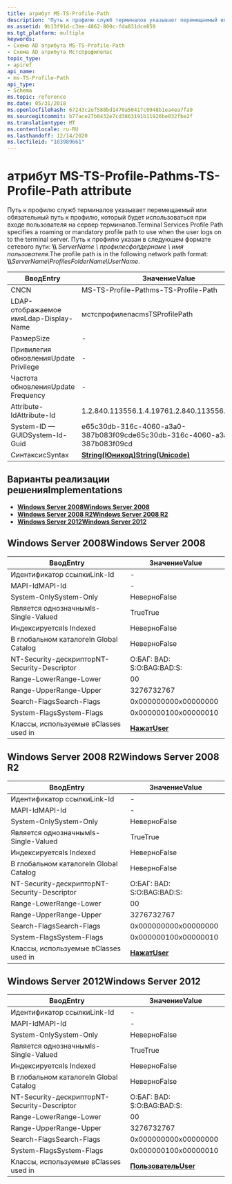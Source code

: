 ```yaml
---
title: атрибут MS-TS-Profile-Path
description: 'Путь к профилю служб терминалов указывает перемещаемый или обязательный путь к профилю, который будет использоваться при входе пользователя на сервер терминалов. Путь к профилю указан в следующем сетевом пути: \\ \\ имя_сервера \\ профилесфолдернаме \\ имя пользователя.'
ms.assetid: 9b13f91d-c3ee-4862-800c-fda831dce859
ms.tgt_platform: multiple
keywords:
- Схема AD атрибута MS-TS-Profile-Path
- Схема AD атрибута Мстспрофилепас
topic_type:
- apiref
api_name:
- ms-TS-Profile-Path
api_type:
- Schema
ms.topic: reference
ms.date: 05/31/2018
ms.openlocfilehash: 67243c2ef588bd1470a50417c0948b1ea4ea7fa9
ms.sourcegitcommit: b77ace27b0432e7cd3863191b11926be032fbe2f
ms.translationtype: MT
ms.contentlocale: ru-RU
ms.lasthandoff: 12/14/2020
ms.locfileid: "103989661"
---
```

# <a name="ms-ts-profile-path-attribute"></a><span data-ttu-id="bfb1c-106">атрибут MS-TS-Profile-Path</span><span class="sxs-lookup"><span data-stu-id="bfb1c-106">ms-TS-Profile-Path attribute</span></span>

<span data-ttu-id="bfb1c-107">Путь к профилю служб терминалов указывает перемещаемый или обязательный путь к профилю, который будет использоваться при входе пользователя на сервер терминалов.</span><span class="sxs-lookup"><span data-stu-id="bfb1c-107">Terminal Services Profile Path specifies a roaming or mandatory profile path to use when the user logs on to the terminal server.</span></span> <span data-ttu-id="bfb1c-108">Путь к профилю указан в следующем формате сетевого пути: **\\\\** _ServerName_ *_\\_* _профилесфолдернаме_ *_\\_* _имя пользователя_.</span><span class="sxs-lookup"><span data-stu-id="bfb1c-108">The profile path is in the following network path format: **\\\\**_ServerName_*_\\_*_ProfilesFolderName_*_\\_*_UserName_.</span></span>



| <span data-ttu-id="bfb1c-109">Ввод</span><span class="sxs-lookup"><span data-stu-id="bfb1c-109">Entry</span></span> | <span data-ttu-id="bfb1c-110">Значение</span><span class="sxs-lookup"><span data-stu-id="bfb1c-110">Value</span></span> |
|-------------------|---------------------------------------------|
| <span data-ttu-id="bfb1c-111">CN</span><span class="sxs-lookup"><span data-stu-id="bfb1c-111">CN</span></span>                | <span data-ttu-id="bfb1c-112">MS-TS-Profile-Path</span><span class="sxs-lookup"><span data-stu-id="bfb1c-112">ms-TS-Profile-Path</span></span>                          |
| <span data-ttu-id="bfb1c-113">LDAP-отображаемое имя</span><span class="sxs-lookup"><span data-stu-id="bfb1c-113">Ldap-Display-Name</span></span> | <span data-ttu-id="bfb1c-114">мстспрофилепас</span><span class="sxs-lookup"><span data-stu-id="bfb1c-114">msTSProfilePath</span></span>                             |
| <span data-ttu-id="bfb1c-115">Размер</span><span class="sxs-lookup"><span data-stu-id="bfb1c-115">Size</span></span>              | \-                                          |
| <span data-ttu-id="bfb1c-116">Привилегия обновления</span><span class="sxs-lookup"><span data-stu-id="bfb1c-116">Update Privilege</span></span>  | \-                                          |
| <span data-ttu-id="bfb1c-117">Частота обновления</span><span class="sxs-lookup"><span data-stu-id="bfb1c-117">Update Frequency</span></span>  | \-                                          |
| <span data-ttu-id="bfb1c-118">Attribute-Id</span><span class="sxs-lookup"><span data-stu-id="bfb1c-118">Attribute-Id</span></span>      | <span data-ttu-id="bfb1c-119">1.2.840.113556.1.4.1976</span><span class="sxs-lookup"><span data-stu-id="bfb1c-119">1.2.840.113556.1.4.1976</span></span>                     |
| <span data-ttu-id="bfb1c-120">System-ID — GUID</span><span class="sxs-lookup"><span data-stu-id="bfb1c-120">System-Id-Guid</span></span>    | <span data-ttu-id="bfb1c-121">e65c30db-316c-4060-a3a0-387b083f09cd</span><span class="sxs-lookup"><span data-stu-id="bfb1c-121">e65c30db-316c-4060-a3a0-387b083f09cd</span></span>        |
| <span data-ttu-id="bfb1c-122">Синтаксис</span><span class="sxs-lookup"><span data-stu-id="bfb1c-122">Syntax</span></span>            | [<span data-ttu-id="bfb1c-123">**String(Юникод)**</span><span class="sxs-lookup"><span data-stu-id="bfb1c-123">**String(Unicode)**</span></span>](s-string-unicode.md) |



## <a name="implementations"></a><span data-ttu-id="bfb1c-124">Варианты реализации решения</span><span class="sxs-lookup"><span data-stu-id="bfb1c-124">Implementations</span></span>

-   [<span data-ttu-id="bfb1c-125">**Windows Server 2008**</span><span class="sxs-lookup"><span data-stu-id="bfb1c-125">**Windows Server 2008**</span></span>](#windows-server-2008)
-   [<span data-ttu-id="bfb1c-126">**Windows Server 2008 R2**</span><span class="sxs-lookup"><span data-stu-id="bfb1c-126">**Windows Server 2008 R2**</span></span>](#windows-server-2008-r2)
-   [<span data-ttu-id="bfb1c-127">**Windows Server 2012**</span><span class="sxs-lookup"><span data-stu-id="bfb1c-127">**Windows Server 2012**</span></span>](#windows-server-2012)

## <a name="windows-server-2008"></a><span data-ttu-id="bfb1c-128">Windows Server 2008</span><span class="sxs-lookup"><span data-stu-id="bfb1c-128">Windows Server 2008</span></span>



| <span data-ttu-id="bfb1c-129">Ввод</span><span class="sxs-lookup"><span data-stu-id="bfb1c-129">Entry</span></span> | <span data-ttu-id="bfb1c-130">Значение</span><span class="sxs-lookup"><span data-stu-id="bfb1c-130">Value</span></span> |
|------------------------|-----------------------------------|
| <span data-ttu-id="bfb1c-131">Идентификатор ссылки</span><span class="sxs-lookup"><span data-stu-id="bfb1c-131">Link-Id</span></span>                | \-                                |
| <span data-ttu-id="bfb1c-132">MAPI-Id</span><span class="sxs-lookup"><span data-stu-id="bfb1c-132">MAPI-Id</span></span>                | \-                                |
| <span data-ttu-id="bfb1c-133">System-Only</span><span class="sxs-lookup"><span data-stu-id="bfb1c-133">System-Only</span></span>            | <span data-ttu-id="bfb1c-134">Неверно</span><span class="sxs-lookup"><span data-stu-id="bfb1c-134">False</span></span>                             |
| <span data-ttu-id="bfb1c-135">Является однозначным</span><span class="sxs-lookup"><span data-stu-id="bfb1c-135">Is-Single-Valued</span></span>       | <span data-ttu-id="bfb1c-136">True</span><span class="sxs-lookup"><span data-stu-id="bfb1c-136">True</span></span>                              |
| <span data-ttu-id="bfb1c-137">Индексируется</span><span class="sxs-lookup"><span data-stu-id="bfb1c-137">Is Indexed</span></span>             | <span data-ttu-id="bfb1c-138">Неверно</span><span class="sxs-lookup"><span data-stu-id="bfb1c-138">False</span></span>                             |
| <span data-ttu-id="bfb1c-139">В глобальном каталоге</span><span class="sxs-lookup"><span data-stu-id="bfb1c-139">In Global Catalog</span></span>      | <span data-ttu-id="bfb1c-140">Неверно</span><span class="sxs-lookup"><span data-stu-id="bfb1c-140">False</span></span>                             |
| <span data-ttu-id="bfb1c-141">NT-Security-дескриптор</span><span class="sxs-lookup"><span data-stu-id="bfb1c-141">NT-Security-Descriptor</span></span> | <span data-ttu-id="bfb1c-142">О:БАГ: BAD: S:</span><span class="sxs-lookup"><span data-stu-id="bfb1c-142">O:BAG:BAD:S:</span></span>                      |
| <span data-ttu-id="bfb1c-143">Range-Lower</span><span class="sxs-lookup"><span data-stu-id="bfb1c-143">Range-Lower</span></span>            | <span data-ttu-id="bfb1c-144">0</span><span class="sxs-lookup"><span data-stu-id="bfb1c-144">0</span></span>                                 |
| <span data-ttu-id="bfb1c-145">Range-Upper</span><span class="sxs-lookup"><span data-stu-id="bfb1c-145">Range-Upper</span></span>            | <span data-ttu-id="bfb1c-146">32767</span><span class="sxs-lookup"><span data-stu-id="bfb1c-146">32767</span></span>                             |
| <span data-ttu-id="bfb1c-147">Search-Flags</span><span class="sxs-lookup"><span data-stu-id="bfb1c-147">Search-Flags</span></span>           | <span data-ttu-id="bfb1c-148">0x00000000</span><span class="sxs-lookup"><span data-stu-id="bfb1c-148">0x00000000</span></span>                        |
| <span data-ttu-id="bfb1c-149">System-Flags</span><span class="sxs-lookup"><span data-stu-id="bfb1c-149">System-Flags</span></span>           | <span data-ttu-id="bfb1c-150">0x00000010</span><span class="sxs-lookup"><span data-stu-id="bfb1c-150">0x00000010</span></span>                        |
| <span data-ttu-id="bfb1c-151">Классы, используемые в</span><span class="sxs-lookup"><span data-stu-id="bfb1c-151">Classes used in</span></span>        | [<span data-ttu-id="bfb1c-152">**Нажат**</span><span class="sxs-lookup"><span data-stu-id="bfb1c-152">**User**</span></span>](c-user.md)<br/> |



## <a name="windows-server-2008-r2"></a><span data-ttu-id="bfb1c-153">Windows Server 2008 R2</span><span class="sxs-lookup"><span data-stu-id="bfb1c-153">Windows Server 2008 R2</span></span>



| <span data-ttu-id="bfb1c-154">Ввод</span><span class="sxs-lookup"><span data-stu-id="bfb1c-154">Entry</span></span> | <span data-ttu-id="bfb1c-155">Значение</span><span class="sxs-lookup"><span data-stu-id="bfb1c-155">Value</span></span> |
|------------------------|-----------------------------------|
| <span data-ttu-id="bfb1c-156">Идентификатор ссылки</span><span class="sxs-lookup"><span data-stu-id="bfb1c-156">Link-Id</span></span>                | \-                                |
| <span data-ttu-id="bfb1c-157">MAPI-Id</span><span class="sxs-lookup"><span data-stu-id="bfb1c-157">MAPI-Id</span></span>                | \-                                |
| <span data-ttu-id="bfb1c-158">System-Only</span><span class="sxs-lookup"><span data-stu-id="bfb1c-158">System-Only</span></span>            | <span data-ttu-id="bfb1c-159">Неверно</span><span class="sxs-lookup"><span data-stu-id="bfb1c-159">False</span></span>                             |
| <span data-ttu-id="bfb1c-160">Является однозначным</span><span class="sxs-lookup"><span data-stu-id="bfb1c-160">Is-Single-Valued</span></span>       | <span data-ttu-id="bfb1c-161">True</span><span class="sxs-lookup"><span data-stu-id="bfb1c-161">True</span></span>                              |
| <span data-ttu-id="bfb1c-162">Индексируется</span><span class="sxs-lookup"><span data-stu-id="bfb1c-162">Is Indexed</span></span>             | <span data-ttu-id="bfb1c-163">Неверно</span><span class="sxs-lookup"><span data-stu-id="bfb1c-163">False</span></span>                             |
| <span data-ttu-id="bfb1c-164">В глобальном каталоге</span><span class="sxs-lookup"><span data-stu-id="bfb1c-164">In Global Catalog</span></span>      | <span data-ttu-id="bfb1c-165">Неверно</span><span class="sxs-lookup"><span data-stu-id="bfb1c-165">False</span></span>                             |
| <span data-ttu-id="bfb1c-166">NT-Security-дескриптор</span><span class="sxs-lookup"><span data-stu-id="bfb1c-166">NT-Security-Descriptor</span></span> | <span data-ttu-id="bfb1c-167">О:БАГ: BAD: S:</span><span class="sxs-lookup"><span data-stu-id="bfb1c-167">O:BAG:BAD:S:</span></span>                      |
| <span data-ttu-id="bfb1c-168">Range-Lower</span><span class="sxs-lookup"><span data-stu-id="bfb1c-168">Range-Lower</span></span>            | <span data-ttu-id="bfb1c-169">0</span><span class="sxs-lookup"><span data-stu-id="bfb1c-169">0</span></span>                                 |
| <span data-ttu-id="bfb1c-170">Range-Upper</span><span class="sxs-lookup"><span data-stu-id="bfb1c-170">Range-Upper</span></span>            | <span data-ttu-id="bfb1c-171">32767</span><span class="sxs-lookup"><span data-stu-id="bfb1c-171">32767</span></span>                             |
| <span data-ttu-id="bfb1c-172">Search-Flags</span><span class="sxs-lookup"><span data-stu-id="bfb1c-172">Search-Flags</span></span>           | <span data-ttu-id="bfb1c-173">0x00000000</span><span class="sxs-lookup"><span data-stu-id="bfb1c-173">0x00000000</span></span>                        |
| <span data-ttu-id="bfb1c-174">System-Flags</span><span class="sxs-lookup"><span data-stu-id="bfb1c-174">System-Flags</span></span>           | <span data-ttu-id="bfb1c-175">0x00000010</span><span class="sxs-lookup"><span data-stu-id="bfb1c-175">0x00000010</span></span>                        |
| <span data-ttu-id="bfb1c-176">Классы, используемые в</span><span class="sxs-lookup"><span data-stu-id="bfb1c-176">Classes used in</span></span>        | [<span data-ttu-id="bfb1c-177">**Нажат**</span><span class="sxs-lookup"><span data-stu-id="bfb1c-177">**User**</span></span>](c-user.md)<br/> |



## <a name="windows-server-2012"></a><span data-ttu-id="bfb1c-178">Windows Server 2012</span><span class="sxs-lookup"><span data-stu-id="bfb1c-178">Windows Server 2012</span></span>



| <span data-ttu-id="bfb1c-179">Ввод</span><span class="sxs-lookup"><span data-stu-id="bfb1c-179">Entry</span></span> | <span data-ttu-id="bfb1c-180">Значение</span><span class="sxs-lookup"><span data-stu-id="bfb1c-180">Value</span></span> |
|------------------------|-----------------------------------|
| <span data-ttu-id="bfb1c-181">Идентификатор ссылки</span><span class="sxs-lookup"><span data-stu-id="bfb1c-181">Link-Id</span></span>                | \-                                |
| <span data-ttu-id="bfb1c-182">MAPI-Id</span><span class="sxs-lookup"><span data-stu-id="bfb1c-182">MAPI-Id</span></span>                | \-                                |
| <span data-ttu-id="bfb1c-183">System-Only</span><span class="sxs-lookup"><span data-stu-id="bfb1c-183">System-Only</span></span>            | <span data-ttu-id="bfb1c-184">Неверно</span><span class="sxs-lookup"><span data-stu-id="bfb1c-184">False</span></span>                             |
| <span data-ttu-id="bfb1c-185">Является однозначным</span><span class="sxs-lookup"><span data-stu-id="bfb1c-185">Is-Single-Valued</span></span>       | <span data-ttu-id="bfb1c-186">True</span><span class="sxs-lookup"><span data-stu-id="bfb1c-186">True</span></span>                              |
| <span data-ttu-id="bfb1c-187">Индексируется</span><span class="sxs-lookup"><span data-stu-id="bfb1c-187">Is Indexed</span></span>             | <span data-ttu-id="bfb1c-188">Неверно</span><span class="sxs-lookup"><span data-stu-id="bfb1c-188">False</span></span>                             |
| <span data-ttu-id="bfb1c-189">В глобальном каталоге</span><span class="sxs-lookup"><span data-stu-id="bfb1c-189">In Global Catalog</span></span>      | <span data-ttu-id="bfb1c-190">Неверно</span><span class="sxs-lookup"><span data-stu-id="bfb1c-190">False</span></span>                             |
| <span data-ttu-id="bfb1c-191">NT-Security-дескриптор</span><span class="sxs-lookup"><span data-stu-id="bfb1c-191">NT-Security-Descriptor</span></span> | <span data-ttu-id="bfb1c-192">О:БАГ: BAD: S:</span><span class="sxs-lookup"><span data-stu-id="bfb1c-192">O:BAG:BAD:S:</span></span>                      |
| <span data-ttu-id="bfb1c-193">Range-Lower</span><span class="sxs-lookup"><span data-stu-id="bfb1c-193">Range-Lower</span></span>            | <span data-ttu-id="bfb1c-194">0</span><span class="sxs-lookup"><span data-stu-id="bfb1c-194">0</span></span>                                 |
| <span data-ttu-id="bfb1c-195">Range-Upper</span><span class="sxs-lookup"><span data-stu-id="bfb1c-195">Range-Upper</span></span>            | <span data-ttu-id="bfb1c-196">32767</span><span class="sxs-lookup"><span data-stu-id="bfb1c-196">32767</span></span>                             |
| <span data-ttu-id="bfb1c-197">Search-Flags</span><span class="sxs-lookup"><span data-stu-id="bfb1c-197">Search-Flags</span></span>           | <span data-ttu-id="bfb1c-198">0x00000000</span><span class="sxs-lookup"><span data-stu-id="bfb1c-198">0x00000000</span></span>                        |
| <span data-ttu-id="bfb1c-199">System-Flags</span><span class="sxs-lookup"><span data-stu-id="bfb1c-199">System-Flags</span></span>           | <span data-ttu-id="bfb1c-200">0x00000010</span><span class="sxs-lookup"><span data-stu-id="bfb1c-200">0x00000010</span></span>                        |
| <span data-ttu-id="bfb1c-201">Классы, используемые в</span><span class="sxs-lookup"><span data-stu-id="bfb1c-201">Classes used in</span></span>        | [<span data-ttu-id="bfb1c-202">**Пользователь**</span><span class="sxs-lookup"><span data-stu-id="bfb1c-202">**User**</span></span>](c-user.md)<br/> |



 

 





